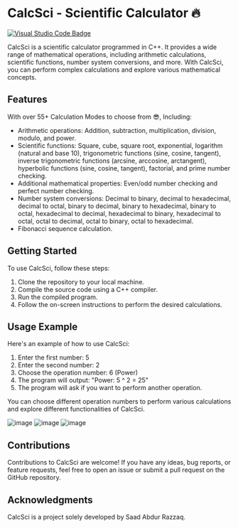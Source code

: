 # CalcSci - Scientific Calculator 🔥
[![Visual Studio Code Badge](https://img.shields.io/badge/Visual%20Studio%20Code-007ACC?logo=visualstudiocode&logoColor=fff&style=plastic)](https://github1s.com/SaadARazzaq/CalcSci/blob/main/src.cpp)

CalcSci is a scientific calculator programmed in C++. It provides a wide range of mathematical operations, including arithmetic calculations, scientific functions, number system conversions, and more. With CalcSci, you can perform complex calculations and explore various mathematical concepts.

## Features

With over 55+ Calculation Modes to choose from 😎, Including:
- Arithmetic operations: Addition, subtraction, multiplication, division, modulo, and power.
- Scientific functions: Square, cube, square root, exponential, logarithm (natural and base 10), trigonometric functions (sine, cosine, tangent), inverse trigonometric functions (arcsine, arccosine, arctangent), hyperbolic functions (sine, cosine, tangent), factorial, and prime number checking.
- Additional mathematical properties: Even/odd number checking and perfect number checking.
- Number system conversions: Decimal to binary, decimal to hexadecimal, decimal to octal, binary to decimal, binary to hexadecimal, binary to octal, hexadecimal to decimal, hexadecimal to binary, hexadecimal to octal, octal to decimal, octal to binary, octal to hexadecimal.
- Fibonacci sequence calculation.

## Getting Started

To use CalcSci, follow these steps:

1. Clone the repository to your local machine.
2. Compile the source code using a C++ compiler.
3. Run the compiled program.
4. Follow the on-screen instructions to perform the desired calculations.

## Usage Example

Here's an example of how to use CalcSci:

1. Enter the first number: 5
2. Enter the second number: 2
3. Choose the operation number: 6 (Power)
4. The program will output: "Power: 5 ^ 2 = 25"
5. The program will ask if you want to perform another operation.

You can choose different operation numbers to perform various calculations and explore different functionalities of CalcSci.

![image](https://github.com/SaadARazzaq/CalcSci/assets/123338307/4f17de37-942e-40d6-a6a8-665f5a30f076)
![image](https://github.com/SaadARazzaq/CalcSci/assets/123338307/92cc59f9-359f-4b6e-ba01-587efebda1b2)
![image](https://github.com/SaadARazzaq/CalcSci/assets/123338307/a3dbd9a3-bea1-4f0b-94d0-510ac6e2395d)

## Contributions

Contributions to CalcSci are welcome! If you have any ideas, bug reports, or feature requests, feel free to open an issue or submit a pull request on the GitHub repository.

## Acknowledgments

CalcSci is a project solely developed by Saad Abdur Razzaq.
